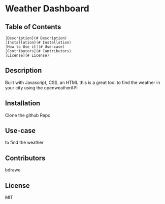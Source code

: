 
  
  # Weather Dashboard
 
  ## Table of Contents
 
    [Description](# Description)
    [Installation](# Installation)
    [How to Use it](# Use-case)
    [Contributors](# Contributors)
    [License](# License)
 
 
  ## Description
  Built with Javascript, CSS, an HTML this is a great tool to find the weather in your city using the openweatherAPI
 
  ## Installation
  Clone the github Repo
 
  ## Use-case
  to find the weather
 
  ## Contributors
  bdrawe
 
  ## License
  MIT
  
